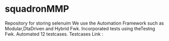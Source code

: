# squadronMMP
Repository for storing selenuim
We use the Automation Framework such as Modular,DtaDriven and Hybrid Fwk.
Incorporated tests using theTestng Fwk.
Automated 12 testcases.
Testcases Link :
